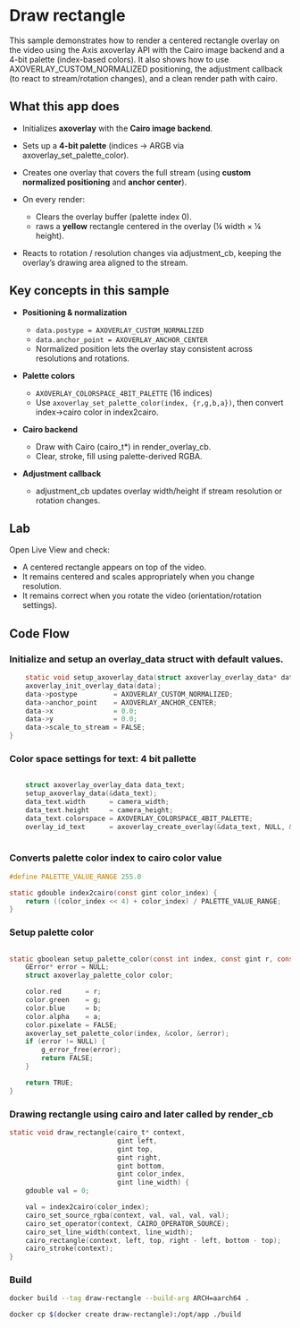 # Draw rectangle

This sample demonstrates how to render a centered rectangle overlay on the video using the Axis axoverlay API with the Cairo image backend and a 4-bit palette (index-based colors). It also shows how to use AXOVERLAY_CUSTOM_NORMALIZED positioning, the adjustment callback (to react to stream/rotation changes), and a clean render path with cairo.

## What this app does

- Initializes **axoverlay** with the **Cairo image backend**.
- Sets up a **4-bit palette** (indices → ARGB via axoverlay_set_palette_color).
- Creates one overlay that covers the full stream (using **custom normalized positioning** and **anchor center**).

- On every render:

    - Clears the overlay buffer (palette index 0).
    - raws a **yellow** rectangle centered in the overlay (¼ width × ¼ height).

- Reacts to rotation / resolution changes via adjustment_cb, keeping the overlay’s drawing area aligned to the stream.

## Key concepts in this sample

- **Positioning & normalization**

    - `data.postype = AXOVERLAY_CUSTOM_NORMALIZED`
    - `data.anchor_point = AXOVERLAY_ANCHOR_CENTER`
    - Normalized position lets the overlay stay consistent across resolutions and rotations.

- **Palette colors**

    - `AXOVERLAY_COLORSPACE_4BIT_PALETTE` (16 indices)
    - Use `axoverlay_set_palette_color(index, {r,g,b,a})`, then convert index→cairo color in index2cairo.

- **Cairo backend**

    - Draw with Cairo (cairo_t*) in render_overlay_cb.
    - Clear, stroke, fill using palette-derived RGBA.

- **Adjustment callback**

    - adjustment_cb updates overlay width/height if stream resolution or rotation changes.

## Lab

Open Live View and check:

- A centered rectangle appears on top of the video.
- It remains centered and scales appropriately when you change resolution.
- It remains correct when you rotate the video (orientation/rotation settings).

## Code Flow

### Initialize and setup an overlay_data struct with default values.

```c
    static void setup_axoverlay_data(struct axoverlay_overlay_data* data) {
    axoverlay_init_overlay_data(data);
    data->postype         = AXOVERLAY_CUSTOM_NORMALIZED;
    data->anchor_point    = AXOVERLAY_ANCHOR_CENTER;
    data->x               = 0.0;
    data->y               = 0.0;
    data->scale_to_stream = FALSE;
}
```

### Color space settings for text: 4 bit pallette

```c

    struct axoverlay_overlay_data data_text;
    setup_axoverlay_data(&data_text);
    data_text.width      = camera_width;
    data_text.height     = camera_height;
    data_text.colorspace = AXOVERLAY_COLORSPACE_4BIT_PALETTE;
    overlay_id_text      = axoverlay_create_overlay(&data_text, NULL, &error_text);
    
```

### Converts palette color index to cairo color value

```c
#define PALETTE_VALUE_RANGE 255.0

static gdouble index2cairo(const gint color_index) {
    return ((color_index << 4) + color_index) / PALETTE_VALUE_RANGE;
}
```

### Setup palette color

```c

static gboolean setup_palette_color(const int index, const gint r, const gint g, const gint b, const gint a) {
    GError* error = NULL;
    struct axoverlay_palette_color color;

    color.red      = r;
    color.green    = g;
    color.blue     = b;
    color.alpha    = a;
    color.pixelate = FALSE;
    axoverlay_set_palette_color(index, &color, &error);
    if (error != NULL) {
        g_error_free(error);
        return FALSE;
    }

    return TRUE;
}

```

### Drawing rectangle using cairo and later called by render_cb

```c
static void draw_rectangle(cairo_t* context,
                           gint left,
                           gint top,
                           gint right,
                           gint bottom,
                           gint color_index,
                           gint line_width) {
    gdouble val = 0;

    val = index2cairo(color_index);
    cairo_set_source_rgba(context, val, val, val, val);
    cairo_set_operator(context, CAIRO_OPERATOR_SOURCE);
    cairo_set_line_width(context, line_width);
    cairo_rectangle(context, left, top, right - left, bottom - top);
    cairo_stroke(context);
}

```

### Build

```bash
docker build --tag draw-rectangle --build-arg ARCH=aarch64 .
```

```bash
docker cp $(docker create draw-rectangle):/opt/app ./build
```